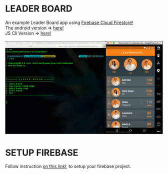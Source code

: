 # LEADER BOARD
An example Leader Board app using [Firebase Cloud Firestore!](https://firebase.google.com/docs/firestore/)<br/>
The android version => [here!](https://github.com/awidiyadew/LeaderBoard)<br>
JS Cli Version => [here!](https://github.com/awidiyadew/leaderboard-admin)<br><br>
![Cli and Android](leaderboard.gif?raw=true "Cli & Android") <br>

# SETUP FIREBASE
Follow instruction [on this link!](https://firebase.google.com/docs/web/setup?authuser=0), to setup your firebase project.
